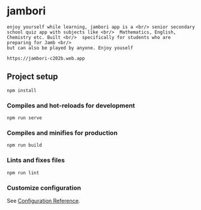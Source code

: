 # jambori

```
enjoy yourself while learning, jambori app is a <br/> senior secondary school quiz app with subjects like <br/>  Mathematics, English, Chemistry etc. Built <br/>  specifically for students who are preparing for Jamb <br/> 
but can also be played by anyone. Enjoy youself

https://jambori-c202b.web.app
```

## Project setup
```
npm install
```

### Compiles and hot-reloads for development
```
npm run serve
```

### Compiles and minifies for production
```
npm run build
```

### Lints and fixes files
```
npm run lint
```

### Customize configuration
See [Configuration Reference](https://cli.vuejs.org/config/).
